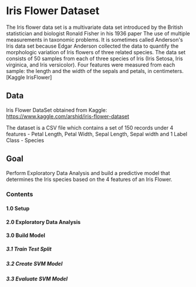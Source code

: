 # Iris Flower Dataset
The Iris flower data set is a multivariate data set introduced by the British statistician and biologist Ronald Fisher in his 1936 paper The use of multiple measurements in taxonomic problems. It is sometimes called Anderson's Iris data set because Edgar Anderson collected the data to quantify the morphologic variation of Iris flowers of three related species. The data set consists of 50 samples from each of three species of Iris (Iris Setosa, Iris virginica, and Iris versicolor). Four features were measured from each sample: the length and the width of the sepals and petals, in centimeters. [Kaggle IrisFlower]

## Data
Iris Flower DataSet obtained from Kaggle: https://www.kaggle.com/arshid/iris-flower-dataset

The dataset is a CSV file which contains a set of 150 records under 4 features - Petal Length, Petal Width, Sepal Length, Sepal width and 1 Label Class - Species

## Goal
Perform Exploratory Data Analysis and build a predictive model that determines the Iris species based on the 4 features of an Iris Flower.


### Contents
#### 1.0 Setup
#### 2.0 Exploratory Data Analysis
#### 3.0 Build Model
##### 3.1 Train Test Split
##### 3.2 Create SVM Model
##### 3.3 Evaluate SVM Model
